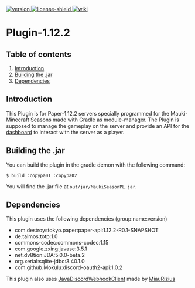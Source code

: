 [license]: https://github.com/MaukiMC/Plugin-1.12.2/blob/main/LICENSE
[license-shield]: https://img.shields.io/badge/License-GPL3.0-green.svg

[version]: https://img.shields.io/static/v1?label=Download&message=SNAPSHOT-v.1.17.1_ALPHA&color=blue
[download]: https://github.com/MaukiMC/Plugin-1.12.2/releases/tag/SNAPSHOT-v.1.17.1_ALPHA

[wiki]: https://img.shields.io/static/v1?label=Documentation&message=Getting%20started&color=orange
[wikilink]: https://github.com/MaukiMC/Plugin-1.12.2/README.md#introduction

[ ![version][] ][download]
[ ![license-shield][] ][license]
[ ![wiki][] ][wikilink]
# Plugin-1.12.2

## Table of contents
1. [Introduction](#introduction)
2. [Building the .jar](#building-the-jar)
3. [Dependencies](#dependencies)

## Introduction
This Plugin is for Paper-1.12.2 servers specially programmed for the 
Mauki-Minecraft Seasons made with Gradle as module-manager. 
The Plugin is supposed to manage the gameplay on the server and provide an API 
for the [dashboard](https://web.mc.mauki.net) to interact with the server as a 
player. 

## Building the .jar
You can build the plugin in the gradle demon with the following command:
````shell
$ build :copypa01 :copypa02
````
You will find the .jar file at ``out/jar/MaukiSeasonPL.jar``.

## Dependencies
This plugin uses the following dependencies (group:name:version)
- com.destroystokyo.paper:paper-api:1.12.2-R0.1-SNAPSHOT
- de.taimos:totp:1.0
- commons-codec:commons-codec:1.15
- com.google.zxing:javase:3.5.1
- net.dv8tion:JDA:5.0.0-beta.2
- org.xerial:sqlite-jdbc:3.40.1.0
- com.github.Mokulu:discord-oauth2-api:1.0.2

This plugin also uses [JavaDiscordWebhookClient](https://github.com/MiauRizius/JavaDiscordWebhookClient) made by [MiauRizius](https://github.com/MiauRizius)